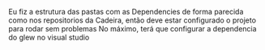 Eu fiz a estrutura das pastas com as Dependencies de forma parecida como nos repositorios da Cadeira, então deve estar configurado o projeto para rodar sem problemas
No máximo, terá que configurar a dependencia do glew no visual studio 